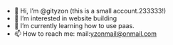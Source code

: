- 👋 Hi, I’m @gityzon (this is a small account.233333!)
- 👀 I’m interested in website building
- 🌱 I’m currently learning how to use paas.
- 📫 How to reach me:
mail:yzonmail@onmail.com

<!---
gityzon/gityzon is a ✨ special ✨ repository because its `README.md` (this file) appears on your GitHub profile.
You can click the Preview link to take a look at your changes.
--->
